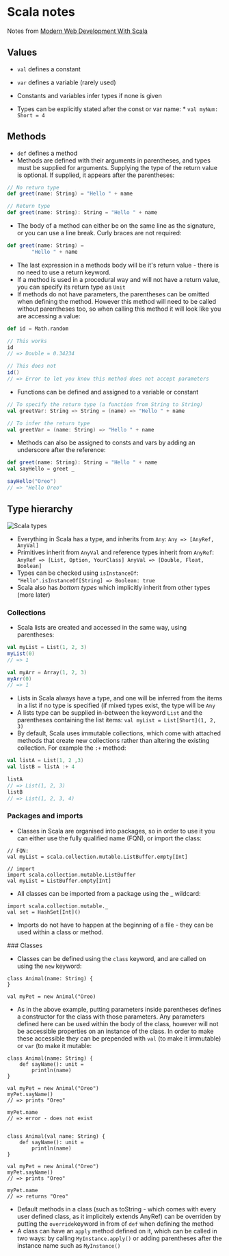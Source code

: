 # Scala notes
Notes from [Modern Web Development With Scala](https://leanpub.com/modern-web-development-with-scala/read_sample)

## Values
* `val` defines a constant
* `var` defines a variable (rarely used)

* Constants and variables infer types if none is given
* Types can be explicitly stated after the const or var name:
		* `val myNum: Short = 4`

## Methods
* `def` defines a method
* Methods are defined with their arguments in parentheses, and types must be supplied for arguments. Supplying the type of the return value is optional. If supplied, it appears after the parentheses:

```scala
// No return type
def greet(name: String) = "Hello " + name

// Return type
def greet(name: String): String = "Hello " + name
```
	
* The body of a method can either be on the same line as the signature, or you can use a line break. Curly braces are not required:

```scala
def greet(name: String) =
		"Hello " + name
```
* The last expression in a methods body will be it's return value - there is no need to use a return keyword.
* If a method is used in a procedural way and will not have a return value, you can specify its return type as `Unit`
* If methods do not have parameters, the parentheses can be omitted when defining the method. However this method will need to be called without parentheses too, so when calling this method it will look like you are accessing a value:

```scala
def id = Math.random

// This works
id 
// => Double = 0.34234

// This does not
id() 
// => Error to let you know this method does not accept parameters
```

* Functions can be defined and assigned to a variable or constant

```scala
// To specify the return type (a function from String to String)
val greetVar: String => String = (name) => "Hello " + name

// To infer the return type
val greetVar = (name: String) => "Hello " + name
```

* Methods can also be assigned to consts and vars by adding an underscore after the reference:

```scala
def greet(name: String): String = "Hello " + name
val sayHello = greet _

sayHello("Oreo") 
// => "Hello Oreo"
```


## Type hierarchy
![Scala types](http://docs.scala-lang.org/tutorials/tour/unified-types-diagram.svg)
* Everything in Scala has a type, and inherits from `Any`: `Any => [AnyRef, AnyVal]`
* Primitives inherit from `AnyVal` and reference types inherit from `AnyRef`: `AnyRef => [List, Option, YourClass] AnyVal => [Double, Float, Boolean]`
* Types can be checked using `isInstanceOf`: `"Hello".isInstanceOf[String] => Boolean: true`
* Scala also has _bottom types_ which implicitly inherit from other types (more later)

### Collections
* Scala lists are created and accessed in the same way, using parentheses: 

```scala
val myList = List(1, 2, 3)
myList(0) 
// => 1

val myArr = Array(1, 2, 3)
myArr(0) 
// => 1
```

* Lists in Scala always have a type, and one will be inferred from the items in a list if no type is specified (if mixed types exist, the type will be `Any`
* A lists type can be supplied in-between the keyword `List` and the parentheses containing the list items: `val myList = List[Short](1, 2, 3)`
* By default, Scala uses immutable collections, which come with attached methods that create new collections rather than altering the existing collection. For example the `:+` method:

```scala
val listA = List(1, 2 ,3)
val listB = listA :+ 4

listA 
// => List(1, 2, 3)
listB 
// => List(1, 2, 3, 4)
```

### Packages and imports
* Classes in Scala are organised into packages, so in order to use it you can either use the fully qualified name (FQN), or import the class:
```
// FQN:
val myList = scala.collection.mutable.ListBuffer.empty[Int]

// import
import scala.collection.mutable.ListBuffer
val myList = ListBuffer.empty[Int]
```

* All classes can be imported from a package using the _ wildcard: 
```
import scala.collection.mutable._
val set = HashSet[Int]()
```

* Imports do not have to happen at the beginning of a file - they can be used within a class or method.

### Classes
* Classes can be defined using the `class` keyword, and are called on using the `new` keyword:
```
class Animal(name: String) {
}

val myPet = new Animal("Oreo)
```

* As in the above example, putting parameters inside parentheses defines a constructor for the class with those parameters. Any parameters defined here can be used within the body of the class, however will not be accessible properties on an instance of the class. In order to make these accessible they can be prepended with `val` (to make it immutable) or `var` (to make it mutable:
```
class Animal(name: String) {
	def sayName(): unit =
		println(name)
}

val myPet = new Animal("Oreo")
myPet.sayName()
// => prints "Oreo"

myPet.name
// => error - does not exist


class Animal(val name: String) {
	def sayName(): unit = 
		println(name)
}

val myPet = new Animal("Oreo")
myPet.sayName()
// => prints "Oreo"

myPet.name
// => returns "Oreo"
```

* Default methods in a class (such as toString - which comes with every user defined class, as it implicitely extends AnyRef) can be overriden by putting the `override`keyword in from of `def` when defining the method
* A class can have an `apply` method defined on it, which can be called in two ways: by calling `MyInstance.apply()` or adding parentheses after the instance name such as `MyInstance()`


